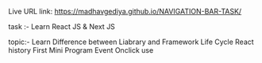 
 Live URL link: 
 https://madhavgediya.github.io/NAVIGATION-BAR-TASK/    


task :- Learn React JS & Next JS 

topic:-
        Learn Difference between Liabrary and Framework 
        Life Cycle
        React history
        First Mini Program 
        Event Onclick use
                
        










